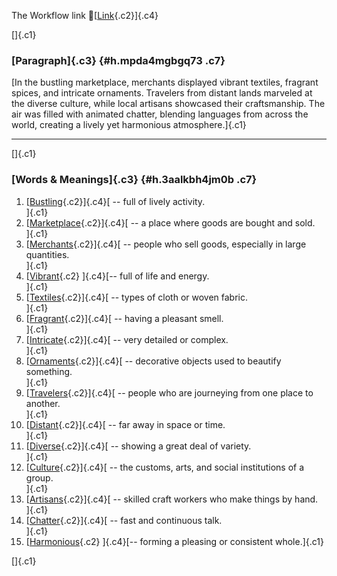 The Workflow link
👏[[Link](https://www.google.com/url?q=http://www.google.com&sa=D&source=editors&ust=1759580208739117&usg=AOvVaw19OZxqX3kg1xgYA1-HCLNo){.c2}]{.c4}

[]{.c1}

### [Paragraph]{.c3} {#h.mpda4mgbgq73 .c7}

[In the bustling marketplace, merchants displayed vibrant textiles,
fragrant spices, and intricate ornaments. Travelers from distant lands
marveled at the diverse culture, while local artisans showcased their
craftsmanship. The air was filled with animated chatter, blending
languages from across the world, creating a lively yet harmonious
atmosphere.]{.c1}

------------------------------------------------------------------------

[]{.c1}

### [Words & Meanings]{.c3} {#h.3aalkbh4jm0b .c7}

1.  [[Bustling](https://www.google.com/url?q=http://www.google.com&sa=D&source=editors&ust=1759580208739954&usg=AOvVaw1OpUPIv0j5RSCbk8G-jx4r){.c2}]{.c4}[ --
    full of lively activity.\
    ]{.c1}
2.  [[Marketplace](https://www.google.com/url?q=http://www.google.com&sa=D&source=editors&ust=1759580208740121&usg=AOvVaw2Ax3n3sD85EgbQUAvs6qm8){.c2}]{.c4}[ --
    a place where goods are bought and sold.\
    ]{.c1}
3.  [[Merchants](https://www.google.com/url?q=http://www.google.com&sa=D&source=editors&ust=1759580208740278&usg=AOvVaw2GF2iVXZipd1HDVQMLL0l3){.c2}]{.c4}[ --
    people who sell goods, especially in large quantities.\
    ]{.c1}
4.  [[Vibrant](https://www.google.com/url?q=http://www.google.com&sa=D&source=editors&ust=1759580208740431&usg=AOvVaw3lZ0rmrgDxbP0d7hAN9qcq){.c2}
    ]{.c4}[-- full of life and energy.\
    ]{.c1}
5.  [[Textiles](https://www.google.com/url?q=http://www.google.com&sa=D&source=editors&ust=1759580208740551&usg=AOvVaw3J67lCmvj9joCMBbERj633){.c2}]{.c4}[ --
    types of cloth or woven fabric.\
    ]{.c1}
6.  [[Fragrant](https://www.google.com/url?q=http://www.google.com&sa=D&source=editors&ust=1759580208740676&usg=AOvVaw308onKlDp3o2aoDRRwhgJi){.c2}]{.c4}[ --
    having a pleasant smell.\
    ]{.c1}
7.  [[Intricate](https://www.google.com/url?q=http://www.google.com&sa=D&source=editors&ust=1759580208740798&usg=AOvVaw3EySzztFtFrk45TXGL6EdS){.c2}]{.c4}[ --
    very detailed or complex.\
    ]{.c1}
8.  [[Ornaments](https://www.google.com/url?q=http://www.google.com&sa=D&source=editors&ust=1759580208740920&usg=AOvVaw2TN-uKZ6ibY8DuBslbSp6t){.c2}]{.c4}[ --
    decorative objects used to beautify something.\
    ]{.c1}
9.  [[Travelers](https://www.google.com/url?q=http://www.google.com&sa=D&source=editors&ust=1759580208741110&usg=AOvVaw3jfG0DS8-Vw5k3h3WhKRIE){.c2}]{.c4}[ --
    people who are journeying from one place to another.\
    ]{.c1}
10. [[Distant](https://www.google.com/url?q=http://www.google.com&sa=D&source=editors&ust=1759580208741308&usg=AOvVaw3cBdRcjD2-YDkspb7oxbmC){.c2}]{.c4}[ --
    far away in space or time.\
    ]{.c1}
11. [[Diverse](https://www.google.com/url?q=http://www.google.com&sa=D&source=editors&ust=1759580208741459&usg=AOvVaw1BOOjncZgLWsFZ4Vna47-G){.c2}]{.c4}[ --
    showing a great deal of variety.\
    ]{.c1}
12. [[Culture](https://www.google.com/url?q=http://www.google.com&sa=D&source=editors&ust=1759580208741591&usg=AOvVaw2hm7jgFMP8PtM88HMFVA8o){.c2}]{.c4}[ --
    the customs, arts, and social institutions of a group.\
    ]{.c1}
13. [[Artisans](https://www.google.com/url?q=http://www.google.com&sa=D&source=editors&ust=1759580208741746&usg=AOvVaw3nyzUbieFpQsnhZ-EsyWGJ){.c2}]{.c4}[ --
    skilled craft workers who make things by hand.\
    ]{.c1}
14. [[Chatter](https://www.google.com/url?q=http://www.google.com&sa=D&source=editors&ust=1759580208741900&usg=AOvVaw0SBCvieKdsPozVv4Go-344){.c2}]{.c4}[ --
    fast and continuous talk.\
    ]{.c1}
15. [[Harmonious](https://www.google.com/url?q=http://www.google.com&sa=D&source=editors&ust=1759580208742027&usg=AOvVaw02Gxn5FQyxINiaPFYXkIrv){.c2}
    ]{.c4}[-- forming a pleasing or consistent whole.]{.c1}

[]{.c1}
